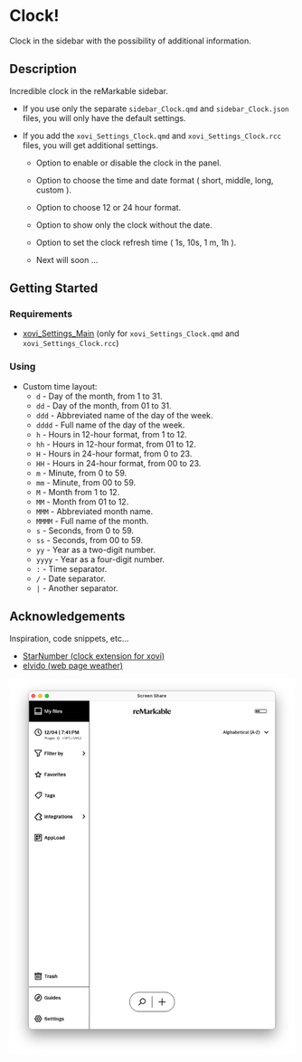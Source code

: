 # Clock!
Clock in the sidebar with the possibility of additional information.

## Description
Incredible clock in the reMarkable sidebar.

* If you use only the separate ```sidebar_Clock.qmd``` and ```sidebar_Clock.json``` files, you will only have the default settings.

* If you add the ```xovi_Settings_Clock.qmd``` and ```xovi_Settings_Clock.rcc``` files, you will get additional settings.
  - Option to enable or disable the clock in the panel.
  - Option to choose the time and date format ( short, middle, long, custom ).
  - Option to choose 12 or 24 hour format.
  - Option to show only the clock without the date.
  - Option to set the clock refresh time ( 1s, 10s, 1 m, 1h ).
 
  - Next will soon ...

## Getting Started

### Requirements
* [xovi_Settings_Main](https://github.com/PepikVaio/reMarkable_Xovi_Extensions/tree/main/xovi_Settings_Main) (only for ```xovi_Settings_Clock.qmd``` and ```xovi_Settings_Clock.rcc```)

### Using
* Custom time layout:
  - ```d``` - Day of the month, from 1 to 31.
  - ```dd``` - Day of the month, from 01 to 31.
  - ```ddd``` - Abbreviated name of the day of the week.
  - ```dddd``` - Full name of the day of the week.
  - ```h``` - Hours in 12-hour format, from 1 to 12.
  - ```hh``` - Hours in 12-hour format, from 01 to 12.
  - ```H``` - Hours in 24-hour format, from 0 to 23.
  - ```HH``` - Hours in 24-hour format, from 00 to 23.
  - ```m``` - Minute, from 0 to 59.
  - ```mm``` - Minute, from 00 to 59.
  - ```M``` - Month from 1 to 12.
  - ```MM``` - Month from 01 to 12.
  - ```MMM``` - Abbreviated month name.
  - ```MMMM``` - Full name of the month.
  - ```s``` - Seconds, from 0 to 59.
  - ```ss``` - Seconds, from 00 to 59.
  - ```yy``` - Year as a two-digit number.
  - ```yyyy``` - Year as a four-digit number.
  - ```:``` - Time separator.
  - ```/``` - Date separator.
  - ```|``` - Another separator.

## Acknowledgements

Inspiration, code snippets, etc...
* [StarNumber (clock extension for xovi)](https://github.com/StarNumber12046/xovi-qmd-extensions)
* [elvido (web page weather)](https://github.com/Evidlo/remarkable_pdflets)




![sidebar_Clock](https://github.com/PepikVaio/reMarkable_Xovi_Extensions/blob/main/sidebar_Clock/.pictures/sidebar_Clock.png?raw=true)




